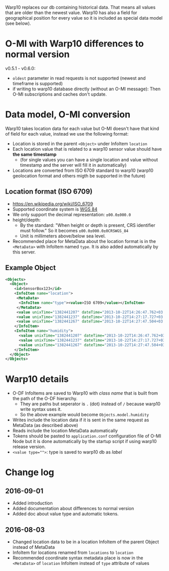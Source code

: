 
Warp10 replaces our db containing historical data. That means all values that are older than the newest value. Warp10 has also a field for geographical position for every value so it is included as special data model (see below).

O-MI with Warp10 differences to normal version
==============================================

v0.5.1 - v0.6.0:

* `oldest` parameter in read requests is not supported (newest and timeframe is supported)
* if writing to warp10 database directly (without an O-MI message): Then O-MI subscriptions and caches don't update.


Data model, O-MI conversion
===========================

Warp10 takes location data for each value but O-MI doesn't have that kind of field for each value, instead we use the following format:

* Location is stored in the parent `<Object>` under InfoItem `location`
* Each location value that is related to a warp10 sensor value should have __the same timestamp__
  * (for single values you can have a single location and value without timestamp and the server will fill it in automatically)
* Locations are converted from ISO 6709 standard to warp10 (warp10 geolocation format and others migth be supported in the future)

Location format (ISO 6709)
--------------------------

* https://en.wikipedia.org/wiki/ISO_6709
* Supported coordinate system is [WGS 84](https://en.wikipedia.org/wiki/World_Geodetic_System#WGS84)
* We only support the decimal representation: `±00.0±000.0`
* height/depth:
  - By the standard: "When height or depth is present, CRS identifier must follow." So it becomes `±00.0±000.0±0CRSWGS_84`
  - Unit is millimeters above/below sea level.
* Recommended place for MetaData about the location format is in the `<MetaData>` with InfoItem named `type`. It is also added automatically by this server.

Example Object
---------------

```xml
<Objects>
  <Object>
    <id>SensorBox123</id>
    <InfoItem name="location">
     <MetaData>
      <InfoItem name="type"><value>ISO 6709</value></InfoItem>
     </MetaData>
     <value unixTime="1382441207" dateTime="2013-10-22T14:26:47.762+03:00">+51.50198796764016+000.005952995270490646+12345CRSWGS_84/</value>
     <value unixTime="1382441237" dateTime="2013-10-22T14:27:17.727+03:00">+51.50198796764016+000.005952995270490646+42313CRSWGS_84/</value>
     <value unixTime="1382441267" dateTime="2013-10-22T14:27:47.504+03:00">+51.50198796764016+000.005952995270490646+12423CRSWGS_84/</value>
    </InfoItem>
    <InfoItem name="humidity">
      <value unixTime="1382441207" dateTime="2013-10-22T14:26:47.762+03:00" type="xs:double">79.16</value>
      <value unixTime="1382441237" dateTime="2013-10-22T14:27:17.727+03:00" type="xs:double">75.87</value>
      <value unixTime="1382441267" dateTime="2013-10-22T14:27:47.504+03:00" type="xs:double">73.55</value>
    </InfoItem>
  </Object>
</Objects>
```

Warp10 details
==============

* O-DF InfoItems are saved to Warp10 with *class name* that is built from the path of the O-DF hierarchy.
  - They are paths but seperator is `.` (dot) instead of `/` because warp10 write syntax uses it.
  - So the above example would become `Objects.model.humidity`
* Writes include the location data if it is sent in the same request as MetaData (as described above)
* Reads include the location MetaData automatically
* Tokens should be pasted to `application.conf` configuration file of O-MI Node but it is done automatically by the startup script if using warp10 release version.
* `<value type="">`: type is saved to warp10 db as *label*

Change log
==========

2016-09-01
----------

* Added introduction
* Added documentation about differences to normal version
* Added doc about value type and automatic tokens.

2016-08-03
----------

* Changed location data to be in a location InfoItem of the parent Object instead of MetaData 
* InfoItem for locations renamed from `locations` to `location`
* Recommended coordinate syntax metadata place is now in the `<MetaData>` of `location` InfoItem instead of `type` attribute of values
